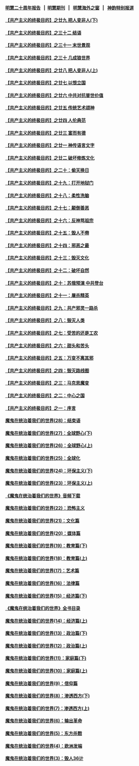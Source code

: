 #### [明慧二十周年报告](https://github.com/gfw-breaker/mh-reports/blob/master/README.md?t=07222100) &nbsp;&nbsp;|&nbsp;&nbsp;[明慧期刊](https://github.com/gfw-breaker/mh-qikan) &nbsp;&nbsp;|&nbsp;&nbsp; [明慧海外之窗](https://github.com/gfw-breaker/mh-news/blob/master/README.md?t=07222100) &nbsp;&nbsp;|&nbsp;&nbsp; [神韵特别报道](https://github.com/gfw-breaker/mh-news/blob/master/shenyun.md?t=07222100) 

#### [【共产主义的终极目的】之廿九 把人变非人(下)](../pages/nsc422/n11344140.md?t=07222100) 

#### [【共产主义的终极目的】之三十二 结语](../pages/nsc422/n11360535.md?t=07222100) 

#### [【共产主义的终极目的】之三十一 末世景观](../pages/nsc422/n11351129.md?t=07222100) 

#### [【共产主义的终极目的】之三十 几成狼世界](../pages/nsc422/n11348280.md?t=07222100) 

#### [【共产主义的终极目的】之廿八 把人变非人(上)](../pages/nsc422/n11340492.md?t=07222100) 

#### [【共产主义的终极目的】之廿七 以恨立国](../pages/nsc422/n11336944.md?t=07222100) 

#### [【共产主义的终极目的】之廿六 中共对抗普世价值](../pages/nsc422/n11324785.md?t=07222100) 

#### [【共产主义的终极目的】之廿五 传统艺术颂神](../pages/nsc422/n11296396.md?t=07222100) 

#### [【共产主义的终极目的】之廿四 人伦典范](../pages/nsc422/n11296397.md?t=07222100) 

#### [【共产主义的终极目的】之廿三 富而有德](../pages/nsc422/n11283598.md?t=07222100) 

#### [【共产主义的终极目的】之廿一 神传语言文字](../pages/nsc422/n11263265.md?t=07222100) 

#### [【共产主义的终极目的】之廿二 破坏修炼文化](../pages/nsc422/n11245728.md?t=07222100) 

#### [【共产主义的终极目的】之二十：偷天换日](../pages/nsc422/n11238846.md?t=07222100) 

#### [【共产主义的终极目的】之十九：打开地狱门](../pages/nsc422/n11206376.md?t=07222100) 

#### [【共产主义的终极目的】之十八：柔性洗脑](../pages/nsc422/n11199994.md?t=07222100) 

#### [【共产主义的终极目的】之十七：颠倒善恶](../pages/nsc422/n11179782.md?t=07222100) 

#### [【共产主义的终极目的】之十六：反神骂祖宗](../pages/nsc422/n11166798.md?t=07222100) 

#### [【共产主义的终极目的】之十五：毁人不倦](../pages/nsc422/n11166792.md?t=07222100) 

#### [【共产主义的终极目的】之十四：邪恶之最](../pages/nsc422/n11150249.md?t=07222100) 

#### [【共产主义的终极目的】之十三：毁灭文化](../pages/nsc422/n11135227.md?t=07222100) 

#### [【共产主义的终极目的】之十二：破坏自然](../pages/nsc422/n11135214.md?t=07222100) 

#### [【共产主义的终极目的】之十：苏俄预演 中共登台](../pages/nsc422/n11118424.md?t=07222100) 

#### [【共产主义的终极目的】之十一：屠杀精英](../pages/nsc422/n11118442.md?t=07222100) 

#### [【共产主义的终极目的】之九：共产邪灵一路杀](../pages/nsc422/n11114139.md?t=07222100) 

#### [【共产主义的终极目的】之八：毁灭人类](../pages/nsc422/n11108503.md?t=07222100) 

#### [【共产主义的终极目的】之七：受苦的还是工农](../pages/nsc422/n11101809.md?t=07222100) 

#### [【共产主义的终极目的】之六：甜头和苦头](../pages/nsc422/n11096971.md?t=07222100) 

#### [【共产主义的终极目的】之五：万变不离其邪](../pages/nsc422/n11091285.md?t=07222100) 

#### [【共产主义的终极目的】之四：毁灭路线图](../pages/nsc422/n11086284.md?t=07222100) 

#### [【共产主义的终极目的】之三：马克思魔变](../pages/nsc422/n11061941.md?t=07222100) 

#### [【共产主义的终极目的】之二：中心之国](../pages/nsc422/n11047728.md?t=07222100) 

#### [【共产主义的终极目的】之一：序言](../pages/nsc422/n11086077.md?t=07222100) 

#### [魔鬼在统治着我们的世界(28)：结束语](../pages/nsc422/n10936246.md?t=07222100) 

#### [魔鬼在统治着我们的世界(27)：全球野心(下)](../pages/nsc422/n10928319.md?t=07222100) 

#### [魔鬼在统治着我们的世界(26)：全球野心(上)](../pages/nsc422/n10900318.md?t=07222100) 

#### [魔鬼在统治着我们的世界(25)：全球化](../pages/nsc422/n10788205.md?t=07222100) 

#### [魔鬼在统治着我们的世界(24)：环保主义(下)](../pages/nsc422/n10695307.md?t=07222100) 

#### [魔鬼在统治着我们的世界(23)：环保主义(上)](../pages/nsc422/n10688613.md?t=07222100) 

#### [《魔鬼在统治着我们的世界》音频下载](../pages/nsc422/n10635553.md?t=07222100) 

#### [魔鬼在统治着我们的世界(22)：恐怖主义](../pages/nsc422/n10614727.md?t=07222100) 

#### [魔鬼在统治着我们的世界(21)：文化篇](../pages/nsc422/n10597706.md?t=07222100) 

#### [魔鬼在统治着我们的世界(20)：媒体篇](../pages/nsc422/n10586579.md?t=07222100) 

#### [魔鬼在统治着我们的世界(19)：教育篇(下)](../pages/nsc422/n10564808.md?t=07222100) 

#### [魔鬼在统治着我们的世界(18)：教育篇(上)](../pages/nsc422/n10526970.md?t=07222100) 

#### [魔鬼在统治着我们的世界(17)：艺术篇](../pages/nsc422/n10499093.md?t=07222100) 

#### [魔鬼在统治着我们的世界(16)：法律篇](../pages/nsc422/n10485969.md?t=07222100) 

#### [魔鬼在统治着我们的世界(15)：经济篇(下)](../pages/nsc422/n10469975.md?t=07222100) 

#### [《魔鬼在统治着我们的世界》全书目录](../pages/nsc422/n10464261.md?t=07222100) 

#### [魔鬼在统治着我们的世界(14)：经济篇(上)](../pages/nsc422/n10457370.md?t=07222100) 

#### [魔鬼在统治着我们的世界(13)：政治篇(下)](../pages/nsc422/n10448270.md?t=07222100) 

#### [魔鬼在统治着我们的世界(12)：政治篇(上)](../pages/nsc422/n10444576.md?t=07222100) 

#### [魔鬼在统治着我们的世界(11)：家庭篇(下)](../pages/nsc422/n10440961.md?t=07222100) 

#### [魔鬼在统治着我们的世界(10)：家庭篇(上)](../pages/nsc422/n10435448.md?t=07222100) 

#### [魔鬼在统治着我们的世界(9)：信仰篇](../pages/nsc422/n10432159.md?t=07222100) 

#### [魔鬼在统治着我们的世界(8)：渗透西方(下)](../pages/nsc422/n10429603.md?t=07222100) 

#### [魔鬼在统治着我们的世界(7)：渗透西方(上)](../pages/nsc422/n10426013.md?t=07222100) 

#### [魔鬼在统治着我们的世界(6)：输出革命](../pages/nsc422/n10421536.md?t=07222100) 

#### [魔鬼在统治着我们的世界(5)：东方杀戮](../pages/nsc422/n10417707.md?t=07222100) 

#### [魔鬼在统治着我们的世界(4)：欧洲发端](../pages/nsc422/n10414890.md?t=07222100) 

#### [魔鬼在统治着我们的世界(3)：毁人36计](../pages/nsc422/n10411583.md?t=07222100) 

